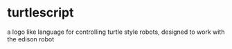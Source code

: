 # turtlescript
 a logo like language for controlling turtle style robots, designed to work with the edison robot
